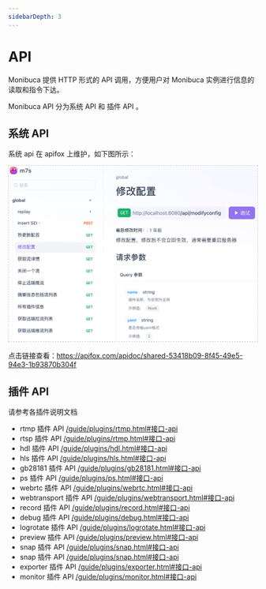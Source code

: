 ```yaml
---
sidebarDepth: 3
---
```


# API

Monibuca 提供 HTTP 形式的 API 调用，方便用户对 Monibuca 实例进行信息的读取和指令下达。

Monibuca API 分为系统 API 和 插件 API 。

## 系统 API

系统 api 在 apifox 上维护，如下图所示：

<!-- ![alt text](./img/image.png) -->

<img src="./img/image.png" style="border: 1px dashed #ccc;" />

点击链接查看：https://apifox.com/apidoc/shared-53418b09-8f45-49e5-94e3-1b93870b304f

## 插件 API

请参考各插件说明文档

- rtmp 插件 API [/guide/plugins/rtmp.html#接口-api](/guide/plugins/rtmp.html#接口-api)
- rtsp 插件 API [/guide/plugins/rtmp.html#接口-api](/guide/plugins/rtsp.html#接口-api)
- hdl 插件 API [/guide/plugins/hdl.html#接口-api](/guide/plugins/hdl.html#接口-api)
- hls 插件 API [/guide/plugins/hls.html#接口-api](/guide/plugins/hls.html#接口-api)
- gb28181 插件 API [/guide/plugins/gb28181.html#接口-api](/guide/plugins/gb28181.html#接口-api)
- ps 插件 API [/guide/plugins/ps.html#接口-api](/guide/plugins/ps.html#接口-api)
- webrtc 插件 API [/guide/plugins/webrtc.html#接口-api](/guide/plugins/webrtc.html#接口-api)
- webtransport 插件 API [/guide/plugins/webtransport.html#接口-api](/guide/plugins/webtransport.html#接口-api)
- record 插件 API [/guide/plugins/record.html#接口-api](/guide/plugins/record.html#接口-api)
- debug 插件 API [/guide/plugins/debug.html#接口-api](/guide/plugins/debug.html#接口-api)
- logrotate 插件 API [/guide/plugins/logrotate.html#接口-api](/guide/plugins/logrotate.html#接口-api)
- preview 插件 API [/guide/plugins/preview.html#接口-api](/guide/plugins/preview.html#接口-api)
- snap 插件 API [/guide/plugins/snap.html#接口-api](/guide/plugins/snap.html#接口-api)
- snap 插件 API [/guide/plugins/snap.html#接口-api](/guide/plugins/snap.html#接口-api)
- exporter 插件 API [/guide/plugins/exporter.html#接口-api](/guide/plugins/exporter.html#接口-api)
- monitor 插件 API [/guide/plugins/monitor.html#接口-api](/guide/plugins/monitor.html#接口-api)
